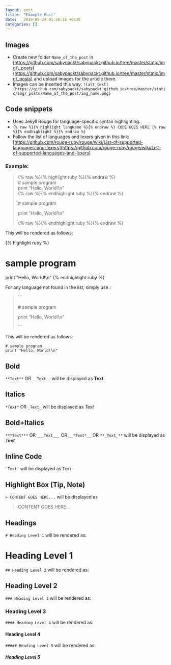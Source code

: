 ```yaml
---
layout: post
title:  "Example Post"
date:   2019-09-24 01:56:15 +0530
categories: []
---
```


## Images

* Create new folder `Name_of_the_post` in [https://github.com/sabypackt/sabypackt.github.io/tree/master/static/img/\_posts](https://github.com/sabypackt/sabypackt.github.io/tree/master/static/img/_posts) and upload images for the article there.
* Images can be inserted this way: `![alt_text](https://github.com/sabypackt/sabypackt.github.io/tree/master/static/img/_posts/Name_of_the_post/img_name.png)`

## Code snippets

* Uses Jekyll Rouge for language-specific syntax highlighting.
* `{% raw %}{% highlight langName %}{% endraw %} CODE GOES HERE {% raw %}{% endhighlight %}{% endraw %}`
* Follow the list of languages and lexers given in this link: [https://github.com/rouge-ruby/rouge/wiki/List-of-supported-languages-and-lexers](https://github.com/rouge-ruby/rouge/wiki/List-of-supported-languages-and-lexers)

### Example:

> {% raw %}{% highlight ruby %}{% endraw %} <br /> \# sample program <br /> print "Hello, World!\n" <br /> {% raw %}{% endhighlight ruby %}{% endraw %}
>
> \# sample program
>
> print "Hello, World!\n"
>
> {% raw %}{% endhighlight ruby %}{% endraw %}

This will be rendered as follows:

{% highlight ruby %}
# sample program
print "Hello, World!\n"
{% endhighlight ruby %}

For any language not found in the list, simply use :

> \`\`\`
>
> \# sample program
>
> print "Hello, World!\n"
>
> \`\`\`

This will be rendered as follows:

``` 
# sample program
print "Hello, World!\n"
```

## Bold

`**Text**` OR `__Text__` will be displayed as **Text**

## Italics

`*Text*` OR `_Text_` will be displayed as *Text*

## Bold+Italics

`***Text***` OR `___Text___` OR `__*Text*__` OR `**_Text_**` will be displayed as ***Text***

## Inline Code

`` `Text` ``  will be displayed as `Text`

## Highlight Box (Tip, Note)

`> CONTENT GOES HERE...` will be displayed as

> CONTENT GOES HERE...

## Headings

`# Heading Level 1` will be rendered as:
# Heading Level 1
`## Heading Level 2` will be rendered as:
## Heading Level 2
`### Heading Level 3` will be rendered as:
### Heading Level 3
`#### Heading Level 4` will be rendered as:
#### Heading Level 4
`##### Heading Level 5` will be rendered as:
##### Heading Level 5
